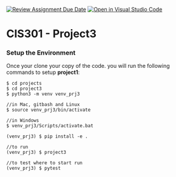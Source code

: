 [![Review Assignment Due Date](https://classroom.github.com/assets/deadline-readme-button-24ddc0f5d75046c5622901739e7c5dd533143b0c8e959d652212380cedb1ea36.svg)](https://classroom.github.com/a/Q1kIUqw0)
[![Open in Visual Studio Code](https://classroom.github.com/assets/open-in-vscode-718a45dd9cf7e7f842a935f5ebbe5719a5e09af4491e668f4dbf3b35d5cca122.svg)](https://classroom.github.com/online_ide?assignment_repo_id=12292262&assignment_repo_type=AssignmentRepo)
# CIS301 - Project3


### Setup the Environment
Once your clone your copy of the code. you will run the following commands to setup **project1**:

    $ cd projects
    $ cd project3
    $ python3 -m venv venv_prj3

    //in Mac, gitbash and Linux
    $ source venv_prj3/bin/activate 

    //in Windows
    $ venv_prj3/Scripts/activate.bat

    (venv_prj3) $ pip install -e .

    //to run
    (venv_prj3) $ project3

    //to test where to start run
    (venv_prj3) $ pytest 




